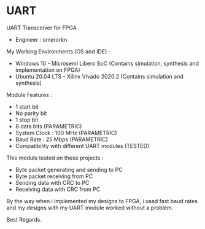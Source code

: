# UART
UART Transceiver for FPGA
  - Engineer : omerorkn

My Working Environments (OS and IDE) : 
  
  - Windows 10        - Microsemi Libero SoC (Contains simulation, synthesis and implementation on FPGA)
  - Ubuntu 20.04 LTS  - Xilinx Vivado 2020.2 (Contains simulation and synthesis)

Module Features :

  - 1 start bit
  - No parity bit
  - 1 stop bit
  - 8 data bits 					    (PARAMETRIC)
  - System Clock 	: 100 MHz	  (PARAMETRIC)
  - Baud Rate		  : 25 Mbps 	(PARAMETRIC)
  - Compatibility with different UART modules (TESTED)

This module tested on these projects :
  
  - Byte packet generating and sending to PC
  - Byte packet receiving from PC
  - Sending data with CRC to PC
  - Receiving data with CRC from PC
    
By the way when i implemented my designs to FPGA, i used fast baud rates and my designs with my UART module worked without a problem.

Best Regards.
